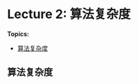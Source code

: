# Lecture 2: 算法复杂度

**Topics:**

- [算法复杂度](#算法复杂度20231101)

<a name = "算法复杂度20231101">

## 算法复杂度



